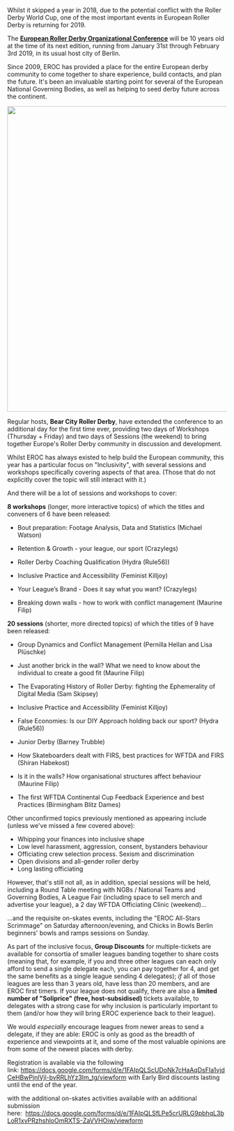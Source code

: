 <html><body><p>Whilst it skipped a year in 2018, due to the potential conflict with the Roller Derby World Cup, one of the most important events in European Roller Derby is returning for 2019.</p>
<p>The <a href="https://www.facebook.com/events/2063064350378242/"><strong>European Roller Derby Organizational Conference</strong></a> will be 10 years old at the time of its next edition, running from January 31st through February 3rd 2019, in its usual host city of Berlin.</p>
<p>Since 2009, EROC has provided a place for the entire European derby community to come together to share experience, build contacts, and plan the future. It's been an invaluable starting point for several of the European National Governing Bodies, as well as helping to seed derby future across the continent.</p>
<p><a href="https://scottishrollerderbyblog.com/?attachment_id=27817#main" rel="attachment wp-att-27817"><img class="aligncenter size-large wp-image-27817" src="https://scottishrollerderbyblog.com/2018/12/eroc2019.jpg?w=700" alt="" width="700" height="700"></a></p>
<p>Regular hosts, <strong>Bear City Roller Derby</strong>, have extended the conference to an additional day for the first time ever, providing two days of Workshops (Thursday + Friday) and two days of Sessions (the weekend) to bring together Europe's Roller Derby community in discussion and development.</p>
<p>Whilst EROC has always existed to help build the European community, this year has a particular focus on "Inclusivity", with several sessions and workshops specifically covering aspects of that area. (Those that do not explicitly cover the topic will still interact with it.)</p>
<p>And there will be a lot of sessions and workshops to cover: </p>
<p><strong>8 workshops</strong> (longer, more interactive topics) of which the titles and conveners of 6 have been released:</p>
<ul>
<li>
<p class="p1"><span class="s1">Bout preparation: Footage Analysis, Data and Statistics (Michael Watson)</span></p>
</li>
<li>
<p class="p1"><span class="s1">Retention &amp; Growth - your league, our sport (Crazylegs)</span></p>
</li>
<li>
<p class="p1"><span class="s1">Roller Derby Coaching Qualification (Hydra (Rule56))</span></p>
</li>
<li>
<p class="p1"><span class="s1">Inclusive Practice and Accessibility (Feminist Killjoy)</span></p>
</li>
<li>
<p class="p1"><span class="s1">Your League’s Brand - Does it say what you want? (Crazylegs)</span></p>
</li>
<li>
<p class="p1"><span class="s1">Breaking down walls - how to work with conflict management (Maurine Filip)</span></p>
</li>
</ul>
<p><strong>20 sessions</strong> (shorter, more directed topics) of which the titles of 9 have been released:</p>
<ul>
<li>
<p class="p1"><span class="s1">Group Dynamics and Conflict Management (Pernilla Hellan and Lisa Plüschke)</span></p>
</li>
<li>
<p class="p1"><span class="s1">Just another brick in the wall? What we need to know about the individual to create a good fit (Maurine Filip)</span></p>
</li>
<li>
<p class="p1"><span class="s1">The Evaporating History of Roller Derby: fighting the Ephemerality of Digital Media (Sam Skipsey)</span></p>
</li>
<li>
<p class="p1"><span class="s1">Inclusive Practice and Accessibility (Feminist Killjoy)</span></p>
</li>
<li>
<p class="p1"><span class="s1">False Economies: Is our DIY Approach holding back our sport? (Hydra (Rule56))</span></p>
</li>
<li>
<p class="p1"><span class="s1">Junior Derby (Barney Trubble)</span></p>
</li>
<li>
<p class="p1"><span class="s1">How Skateboarders dealt with FIRS, best practices for WFTDA and FIRS (Shiran Habekost)</span></p>
</li>
<li>
<p class="p1"><span class="s1">Is it in the walls? How organisational structures affect behaviour (Maurine Filip)</span></p>
</li>
<li>
<p class="p1"><span class="s1">The first WFTDA Continental Cup Feedback Experience and best Practices (Birmingham Blitz Dames)</span></p>
</li>
</ul>
<p>Other unconfirmed topics previously mentioned as appearing include (unless we've missed a few covered above):</p>
<ul>
<li>Whipping your finances into inclusive shape</li>
<li>Low level harassment, aggression, consent, bystanders behaviour</li>
<li>Officiating crew selection process. Sexism and discrimination</li>
<li>Open divisions and all-gender roller derby</li>
<li>Long lasting officiating</li>
</ul>
<p>However, that's still not all, as in addition, special sessions will be held, including a Round Table meeting with NGBs / National Teams and Governing Bodies, A League Fair (including space to sell merch and advertise your league), a 2 day WFTDA Officiating Clinic (weekend)...</p>
<p>...and the requisite on-skates events, including the "EROC All-Stars Scrimmage" on Saturday afternoon/evening, and Chicks in Bowls Berlin beginners' bowls and ramps sessions on Sunday. </p>
<p>As part of the inclusive focus, <strong>Group Discounts</strong> for multiple-tickets are available for consortia of smaller leagues banding together to share costs (meaning that, for example, if you and three other leagues can each only afford to send a single delegate each, you can pay together for 4, and get the same benefits as a single league sending 4 delegates); <em>if</em> all of those leagues are less than 3 years old, have less than 20 members, and are EROC first timers. If your league does not qualify, there are also a <strong>limited number of "Soliprice" (free, host-subsidised)</strong> tickets available, to delegates with a strong case for why inclusion is particularly important to them (and/or how they will bring EROC experience back to their league).</p>
<p>We would <em>especially</em> encourage leagues from newer areas to send a delegate, if they are able: EROC is only as good as the breadth of experience and viewpoints at it, and some of the most valuable opinions are from some of the newest places with derby.</p>
<p>Registration is available via the following link: <a href="https://docs.google.com/forms/d/e/1FAIpQLScUDoNk7cHaAqDsFIa1vjdCeHBwPjnlVjl-bvRRLhYz3Im_tg/viewform">https://docs.google.com/forms/d/e/1FAIpQLScUDoNk7cHaAqDsFIa1vjdCeHBwPjnlVjl-bvRRLhYz3Im_tg/viewform</a> with Early Bird discounts lasting until the end of the year.</p>
<p>with the additional on-skates activities available with an additional submission here:  <a href="https://docs.google.com/forms/d/e/1FAIpQLSfLPe5crURLG9pbhqL3bLoR1xvPRzhshloOmRXTS-ZaVVHOiw/viewform?fbclid=IwAR039VtJfOwx3aQs2xrbQXlF6DbtTbJekb4uePbsULouqX1iG2MreXW9l04" target="_blank" rel="nofollow noopener">https://docs.google.com/forms/d/e/1FAIpQLSfLPe5crURLG9pbhqL3bLoR1xvPRzhshloOmRXTS-ZaVVHOiw/viewform</a></p>
<p> </p>

<!-- wp:paragraph -->
<p></p>
<!-- /wp:paragraph --></body></html>
